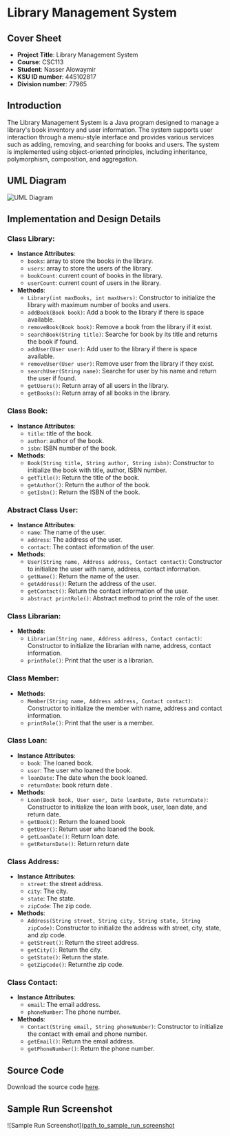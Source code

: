 # Library Management System

## Cover Sheet
- **Project Title**: Library Management System
- **Course**: CSC113
- **Student**: Nasser Alowaymir
- **KSU ID number**: 445102817
- **Division number**: 77965

## Introduction
The Library Management System is a Java program designed to manage a library's book inventory and user information. The system supports user interaction through a menu-style interface and provides various services such as adding, removing, and searching for books and users. The system is implemented using object-oriented principles, including inheritance, polymorphism, composition, and aggregation.

## UML Diagram
![UML Diagram](https://img.plantuml.biz/plantuml/dsvg/hLLDRzGm4Btlhx3s5BhEWIj2g6NXWBHKg8KBY8EJcAv5Og_iIM7v-Ezud5axJim5qKDiltdpvaCptMi7mi8uz9ks5ywnWsgii6VsSyFyNyrU6lFrqsVM-CCHzC59ww7H7nT8QGYKlHar92nm4hQxg5Te6yHt57USqGjrtHDYFXhLCT5rIAdm4_GpgvM3UPHbGW2S5BOz1i8zMAKV62ZevJ84ngtm4z8jX2WJ4A0GWK0Xj1XY1EhKWuHGMpNFRiBnXlZl3VKVWTZyUTOv94Ou6fjZoZKw1SXhvhaZd_jGLWHXLk_HfLhZDy6vO7ZZPQOgHEF0YXROL0xMdPL37IBafkkiz3GndOJkZOOWCPqKRTballJcIyTrdhTYI7MHE-9qZIOIGXDTeoaM60Rav9NXplGoL9_ja1AQAjybvDyA-7kejt9eOeTtzFpVGGucbbApk6hqZdj1xrS29Ekz1rxcc9KmseJkWcpQN9wKU2x2b_xPajCILTbQqiP54BqGF93aod0NnUU5K-kM0-p0IWavrYeuBrbUBOT-gDFUT3AVlofJvND1dcdnXSnwlE-3H64_zrwiAl1Hje1_306oLj3GB5iX1w7w73eTZPQt8mvYlatLt8SNwEj4NYEraE2xv3GbUVdPsZxTihf-mRPNssaydarZhhGhSd1AvXny1y9LNUCPHm0vmyausJ7p9T4CqQX4JnFEcLO9yCHl2euJzValpul_11962xkvbheRX_uF)

## Implementation and Design Details

### Class Library:
- **Instance Attributes**:
  - `books`:  array to store the books in the library.
  - `users`:  array to store the users of the library.
  - `bookCount`:  current count of books in the library.
  - `userCount`:  current count of users in the library.
- **Methods**:
  - `Library(int maxBooks, int maxUsers)`: Constructor to initialize the library with maximum number of books and users.
  - `addBook(Book book)`: Add a book to the library if there is space available.
  - `removeBook(Book book)`: Remove a book from the library if it exist.
  - `searchBook(String title)`: Searche for book by its title and returns the book if found.
  - `addUser(User user)`: Add user to the library if there is space available.
  - `removeUser(User user)`: Remove user from the library if they exist.
  - `searchUser(String name)`: Searche for user by his name and return the user if found.
  - `getUsers()`: Return array of all users in the library.
  - `getBooks()`: Return array of all books in the library.

### Class Book:
- **Instance Attributes**:
  - `title`:  title of the book.
  - `author`: author of the book.
  - `isbn`: ISBN number of the book.
- **Methods**:
  - `Book(String title, String author, String isbn)`: Constructor to initialize the book with title, author, ISBN number.
  - `getTitle()`: Return the title of the book.
  - `getAuthor()`: Return the author of the book.
  - `getIsbn()`: Return the ISBN of the book.

### Abstract Class User:
- **Instance Attributes**:
  - `name`: The name of the user.
  - `address`: The address of the user.
  - `contact`: The contact information of the user.
- **Methods**:
  - `User(String name, Address address, Contact contact)`: Constructor to initialize the user with name, address, contact information.
  - `getName()`: Return the name of the user.
  - `getAddress()`: Return the address of the user.
  - `getContact()`: Return the contact information of the user.
  - `abstract printRole()`: Abstract method to print the role of the user.

### Class Librarian:
- **Methods**:
  - `Librarian(String name, Address address, Contact contact)`: Constructor to initialize the librarian with name, address, contact information.
  - `printRole()`: Print that the user is a librarian.

### Class Member:
- **Methods**:
  - `Member(String name, Address address, Contact contact)`: Constructor to initialize the member with name, address and contact information.
  - `printRole()`: Print that the user is a member.

### Class Loan:
- **Instance Attributes**:
  - `book`: The loaned book.
  - `user`: The user who loaned the book.
  - `loanDate`: The date when the book loaned.
  - `returnDate`: book return date .
- **Methods**:
  - `Loan(Book book, User user, Date loanDate, Date returnDate)`: Constructor to initialize the loan with book, user, loan date, and return date.
  - `getBook()`: Return the loaned book
  - `getUser()`: Return user who loaned the book.
  - `getLoanDate()`: Return loan date.
  - `getReturnDate()`: Return return date

### Class Address:
- **Instance Attributes**:
  - `street`: the street address.
  - `city`: The city.
  - `state`: The state.
  - `zipCode`: The zip code.
- **Methods**:
  - `Address(String street, String city, String state, String zipCode)`: Constructor to initialize the address with street, city, state, and zip code.
  - `getStreet()`: Return the street address.
  - `getCity()`: Return the city.
  - `getState()`: Return the state.
  - `getZipCode()`: Returnthe zip code.

### Class Contact:
- **Instance Attributes**:
  - `email`: The email address.
  - `phoneNumber`: The phone number.
- **Methods**:
  - `Contact(String email, String phoneNumber)`: Constructor to initialize the contact with email and phone number.
  - `getEmail()`: Return the email address.
  - `getPhoneNumber()`: Return the phone number.

## Source Code
Download the source code [here](https://github.com/naserowaimer/Java113_project/blob/main/phase_1/Source.zip).

## Sample Run Screenshot
![Sample Run Screenshot]([path_to_sample_run_screenshot](https://github.com/naserowaimer/Java113_project/blob/main/phase_1/sample_run.jpg)
